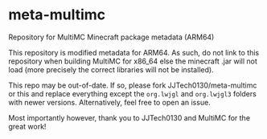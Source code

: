 # meta-multimc
Repository for MultiMC Minecraft package metadata (ARM64)

This repository is modified metadata for ARM64. As such, do not link to this repository when building MultiMC for x86_64 else the minecraft .jar will not load (more precisely the correct libraries will not be installed).

This repo may be out-of-date. If so, please fork JJTech0130/meta-multimc or this and replace everything except the `org.lwjgl` and `org.lwjgl3` folders with newer versions. Alternatively, feel free to open an issue.

Most importantly however, thank you to JJTech0130 and MultiMC for the great work!
